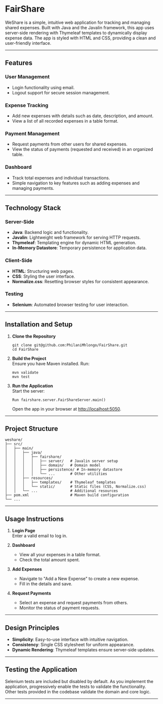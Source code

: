 
# FairShare

WeShare is a simple, intuitive web application for tracking and managing shared expenses. Built with Java and the Javalin framework, this app uses server-side rendering with Thymeleaf templates to dynamically display expense data. The app is styled with HTML and CSS, providing a clean and user-friendly interface.

---

## Features

### User Management
- Login functionality using email.
- Logout support for secure session management.

### Expense Tracking
- Add new expenses with details such as date, description, and amount.
- View a list of all recorded expenses in a table format.

### Payment Management
- Request payments from other users for shared expenses.
- View the status of payments (requested and received) in an organized table.

### Dashboard
- Track total expenses and individual transactions.
- Simple navigation to key features such as adding expenses and managing payments.

---

## Technology Stack

### Server-Side
- **Java**: Backend logic and functionality.
- **Javalin**: Lightweight web framework for serving HTTP requests.
- **Thymeleaf**: Templating engine for dynamic HTML generation.
- **In-Memory Datastore**: Temporary persistence for application data.

### Client-Side
- **HTML**: Structuring web pages.
- **CSS**: Styling the user interface.
- **Normalize.css**: Resetting browser styles for consistent appearance.

### Testing
- **Selenium**: Automated browser testing for user interaction.

---

## Installation and Setup

1. **Clone the Repository**  
   ```
   git clone git@github.com:PhilaniMhlongo/FairShare.git
   cd FairShare
   ```

2. **Build the Project**  
   Ensure you have Maven installed. Run:
   ```
   mvn validate
   mvn test
   ```

3. **Run the Application**  
   Start the server:
   ```
   Run fairshare.server.FairShareServer.main()
   ```
   Open the app in your browser at [http://localhost:5050](http://localhost:5050).

---

## Project Structure

```
weshare/
├── src/
│   ├── main/
│   │   ├── java/
│   │   │   ├── fairshare/
│   │   │   │   ├── server/   # Javalin server setup
│   │   │   │   ├── domain/   # Domain model 
│   │   │   │   ├── persistence/ # In-memory datastore
│   │   │   │   └── ...       # Other utilities
│   │   ├── resources/
│   │   │   ├── templates/    # Thymeleaf templates
│   │   │   └── static/       # Static files (CSS, Normalize.css)
│   │   └── ...               # Additional resources
├── pom.xml                   # Maven build configuration
└── ...
```

---

## Usage Instructions

1. **Login Page**  
   Enter a valid email to log in.

2. **Dashboard**  
   - View all your expenses in a table format.
   - Check the total amount spent.

3. **Add Expenses**  
   - Navigate to "Add a New Expense" to create a new expense.
   - Fill in the details and save.

4. **Request Payments**  
   - Select an expense and request payments from others.
   - Monitor the status of payment requests.

---

## Design Principles

- **Simplicity**: Easy-to-use interface with intuitive navigation.
- **Consistency**: Single CSS stylesheet for uniform appearance.
- **Dynamic Rendering**: Thymeleaf templates ensure server-side updates.

---

## Testing the Application

Selenium tests are included but disabled by default. As you implement the application, progressively enable the tests to validate the functionality. Other tests provided in the codebase validate the domain and core logic.

---


